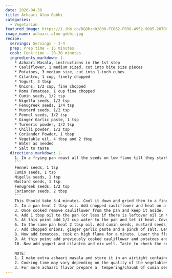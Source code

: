 ```yaml
---
date: 2020-04-30
title: Achaari Aloo Gobhi
categories:
  - Vegetarian
featured_image: https://i.ibb.co/DQ8bzn0/800-FC062-F098-4952-9085-20700-A9-CA4-ED.jpg
image_name: achaari-aloo-gobhi.jpg
recipe:
  servings: Servings - 3-4
  prep: Prep time - 15 minutes
  cook: Cook time - 20-30 minutes
  ingredients_markdown: |-
    * Achaari Masala, instructions in the 1st step
    * Cauliflower, 1 medium sized, cut into bite size pieces
    * Potatoes, 3 medium size, cut into 1-inch cubes
    * Cilantro, 1 cup, finely chopped
    * Yogurt, 3 tbsp
    * Onions, 1/2 cup, fine chopped
    * Roma Tomatoes, 1 cup fine chopped
    * Cumin seeds, 1/2 tsp
    * Nigella seeds, 1/2 tsp
    * Fenugreek seeds, 1/4 tsp
    * Mustard seeds, 1/2 tsp
    * Fennel seeds, 1/2 tsp 
    * Ginger Garlic paste, 1 tsp
    * Turmeric powder, 1/2 tsp
    * Chilli powder, 1/2 tsp
    * Coriander Powder, 1 tbsp
    * Vegetable oil, 4 tbsp and 2 tbsp
    * Water as needed
    * Salt to taste
  directions_markdown: |-
    1. In a frying pan roast all the seeds on low flame till they start giving off an aroma:
    ```
    Fennel seeds, 1 tsp
    Cumin seeds, 1 tsp
    Nigella seeds, 1 tsp
    Mustard seeds, 1 tsp
    Fenugreek seeds, 1/2 tsp
    Coriander seeds, 2 tbsp
    ```
    This Should take 3-4 minutes. Cool it down and grind them to a fine powder. This is the Achaari Masala. Store it in an airtight container.
    2. In a pan heat 2 tbsp oil. Add chopped cauliflower and heat on a high flame. After 2 minutes add 1/2 tsp salt and 2-3 tbsp water. As soon as water heats up cover the pan and let cauliflower cook in steam for 3-4 minutes on medium low flame. Cook till cauliflower is soft but not mushy. 
    3. Once cooked remove cauliflower from the pan and keep it aside.
    4. Add 1 tbsp oil to the pan (or less if there is leftover oil in the pan). Add potatoes and 1/2 tsp salt. Cook on high flame till potatoes get light golden color on all sides. 
    5. At this point add 1/2 cup water to the pan and let it heat. Cover the pan and let potatoes cook on medium slow flame till they are almost cooked, for 5-6 minutes. When they are soft enough remove potatoes from the pan and keep it aside.
    6. In the same pan heat 2 tbsp oil. Add cumin seeds, mustard seeds, nigella seeds, fenugreek seeds and fennel seeds. Let them splutter.
    7. Add chopped onions, ginger garlic paste and a pinch of salt. Let onions sauté on medium flame till light golden brown.
    8. Now add tomatoes, cook on high flame for a minute. Lower the flame and add little salt, turmeric, chilli powder, coriander powder and 2-3 tsp achaari masala. Mix well and let it cook on medium slow flame till the spices are cooked and tomatoes are soft.
    9. At this point add previously cooked cauliflower and potatoes and mix well. Cover the pan and cook on a medium flame for 3-4 minutes.
    10. Now add yogurt and cilantro and mix well. Taste to check the seasoning and add salt accordingly.
  
    NOTE:
    1. I make extra achaari masala and store it in an airtight container. It can be used on any other veggie/curries or on roasted veggies, meat or in marinations.
    2. Cooking time may vary depending on the quality of the vegetables. Keep on checking the consistency and taste while cooking.
    3. For more achaari flavor prepare a  tempering/chaunk of cumin seeds, mustard seeds, fenugreek seeds, nigella seeds and little chilli powder in vegetable oil. Add it to the dish in the end once Achaari Aloo Gobhi is cooked.
---
```

